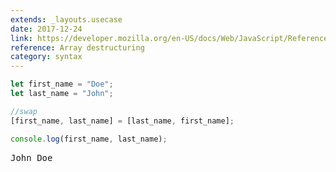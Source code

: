 ```yaml
---
extends: _layouts.usecase
date: 2017-12-24
link: https://developer.mozilla.org/en-US/docs/Web/JavaScript/Reference/Operators/Destructuring_assignment#Array_destructuring
reference: Array destructuring
category: syntax
---
```


```javascript
let first_name = "Doe";
let last_name = "John";

//swap
[first_name, last_name] = [last_name, first_name];

console.log(first_name, last_name);
```

<pre class="output">John Doe</pre>
